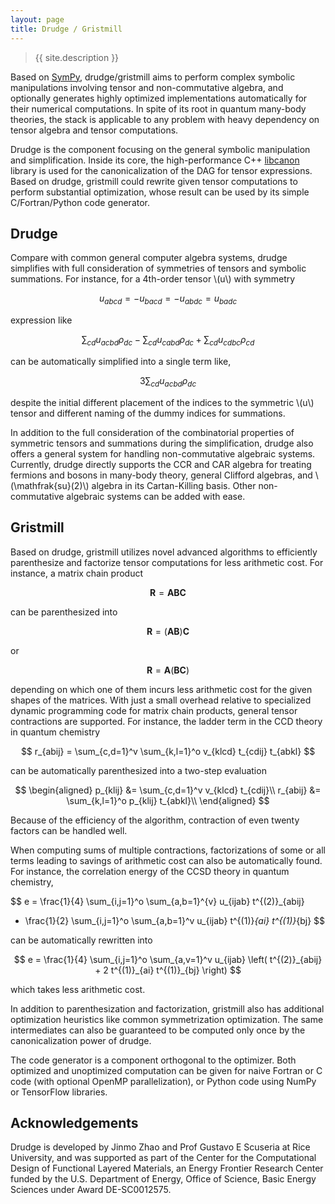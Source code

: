 ```yaml
---
layout: page
title: Drudge / Gristmill
---
```


> {{ site.description }}


Based on [SymPy](www.sympy.org), drudge/gristmill aims to perform complex
symbolic manipulations involving tensor and non-commutative algebra, and
optionally generates highly optimized implementations automatically for their
numerical computations.  In spite of its root in quantum many-body theories,
the stack is applicable to any problem with heavy dependency on tensor algebra
and tensor computations.

Drudge is the component focusing on the general symbolic manipulation and
simplification.  Inside its core, the high-performance C++
[libcanon](https://github.com/tschijnmo/libcanon) library is used for the
canonicalization of the DAG for tensor expressions.  Based on drudge, gristmill
could rewrite given tensor computations to perform substantial optimization,
whose result can be used by its simple C/Fortran/Python code generator.


## Drudge


Compare with common general computer algebra systems, drudge simplifies with
full consideration of symmetries of tensors and symbolic summations.  For
instance, for a 4th-order tensor \\(u\\) with symmetry

$$
u_{abcd} = -u_{bacd} = -u_{abdc} = u_{badc}
$$

expression like

$$\sum_{cd} u_{acbd} \rho_{dc} - \sum_{cd} u_{cabd} \rho_{dc} + \sum_{cd} u_{cdbc} \rho_{cd}$$

can be automatically simplified into a single term like,

$$
3 \sum_{cd} u_{acbd} \rho_{dc}
$$

despite the initial different placement of the indices to the symmetric \\(u\\)
tensor and different naming of the dummy indices for summations.

In addition to the full consideration of the combinatorial properties of
symmetric tensors and summations during the simplification, drudge also offers
a general system for handling non-commutative algebraic systems.  Currently,
drudge directly supports the CCR and CAR algebra for treating fermions and
bosons in many-body theory, general Clifford algebras, and
\\(\mathfrak{su}(2)\\) algebra in its Cartan-Killing basis.  Other
non-commutative algebraic systems can be added with ease.

## Gristmill


Based on drudge, gristmill utilizes novel advanced algorithms to efficiently
parenthesize and factorize tensor computations for less arithmetic cost.  For
instance, a matrix chain product

$$
\mathbf{R} = \mathbf{A} \mathbf{B} \mathbf{C}
$$

can be parenthesized into

$$
\mathbf{R} = \left( \mathbf{A} \mathbf{B} \right) \mathbf{C}
$$

or

$$
\mathbf{R} = \mathbf{A} \left( \mathbf{B} \mathbf{C} \right)
$$

depending on which one of them incurs less arithmetic cost for the given shapes
of the matrices.  With just a small overhead relative to specialized dynamic
programming code for matrix chain products, general tensor contractions are
supported.  For instance, the ladder term in the CCD theory in quantum
chemistry

$$
r_{abij} = \sum_{c,d=1}^v \sum_{k,l=1}^o v_{klcd} t_{cdij} t_{abkl}
$$

can be automatically parenthesized into a two-step evaluation

$$
\begin{aligned}
    p_{klij} &= \sum_{c,d=1}^v v_{klcd} t_{cdij}\\
    r_{abij} &= \sum_{k,l=1}^o p_{klij} t_{abkl}\\
\end{aligned}
$$

Because of the efficiency of the algorithm, contraction of even twenty factors
can be handled well.


When computing sums of multiple contractions, factorizations of some or all
terms leading to savings of arithmetic cost can also be automatically found.
For instance, the correlation energy of the CCSD theory in quantum chemistry,

$$
e = \frac{1}{4} \sum_{i,j=1}^o \sum_{a,b=1}^{v} u_{ijab} t^{(2)}_{abij}
+ \frac{1}{2} \sum_{i,j=1}^o \sum_{a,b=1}^v u_{ijab} t^{(1)}_{ai} t^{(1)}_{bj}
$$

can be automatically rewritten into

$$
    e = \frac{1}{4} \sum_{i,j=1}^o \sum_{a,v=1}^v u_{ijab} \left(
        t^{(2)}_{abij} + 2 t^{(1)}_{ai} t^{(1)}_{bj}
    \right)
$$

which takes less arithmetic cost.

In addition to parenthesization and factorization, gristmill also has additional
optimization heuristics like common symmetrization optimization.  The same
intermediates can also be guaranteed to be computed only once by the
canonicalization power of drudge.


The code generator is a component orthogonal to the optimizer.  Both optimized
and unoptimized computation can be given for naive Fortran or C code (with
optional OpenMP parallelization), or Python code using NumPy or TensorFlow
libraries.


## Acknowledgements

Drudge is developed by Jinmo Zhao and Prof Gustavo E Scuseria at Rice
University, and was supported as part of the Center for the Computational Design
of Functional Layered Materials, an Energy Frontier Research Center funded by
the U.S. Department of Energy, Office of Science, Basic Energy Sciences under
Award DE-SC0012575.


<script type="text/javascript"
    src="http://cdn.mathjax.org/mathjax/latest/MathJax.js?config=TeX-AMS-MML_HTMLorMML">
</script>
